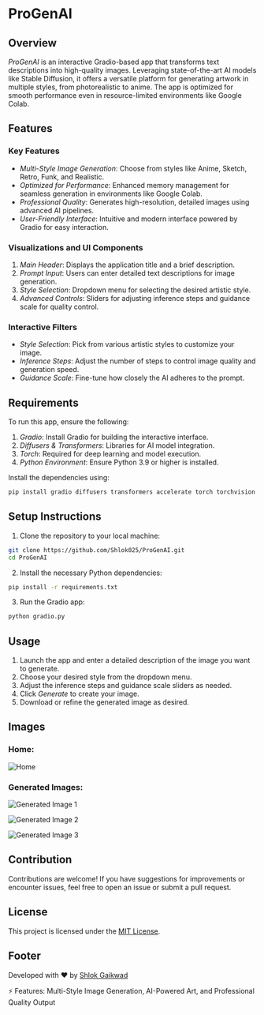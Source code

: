 # ProGenAI

## Overview

*ProGenAI* is an interactive Gradio-based app that transforms text descriptions into high-quality images. Leveraging state-of-the-art AI models like Stable Diffusion, it offers a versatile platform for generating artwork in multiple styles, from photorealistic to anime. The app is optimized for smooth performance even in resource-limited environments like Google Colab.

## Features

### Key Features
- *Multi-Style Image Generation*: Choose from styles like Anime, Sketch, Retro, Funk, and Realistic.
- *Optimized for Performance*: Enhanced memory management for seamless generation in environments like Google Colab.
- *Professional Quality*: Generates high-resolution, detailed images using advanced AI pipelines.
- *User-Friendly Interface*: Intuitive and modern interface powered by Gradio for easy interaction.

### Visualizations and UI Components
1. *Main Header*: Displays the application title and a brief description.
2. *Prompt Input*: Users can enter detailed text descriptions for image generation.
3. *Style Selection*: Dropdown menu for selecting the desired artistic style.
4. *Advanced Controls*: Sliders for adjusting inference steps and guidance scale for quality control.

### Interactive Filters
- *Style Selection*: Pick from various artistic styles to customize your image.
- *Inference Steps*: Adjust the number of steps to control image quality and generation speed.
- *Guidance Scale*: Fine-tune how closely the AI adheres to the prompt.

## Requirements

To run this app, ensure the following:

1. *Gradio*: Install Gradio for building the interactive interface.
2. *Diffusers & Transformers*: Libraries for AI model integration.
3. *Torch*: Required for deep learning and model execution.
4. *Python Environment*: Ensure Python 3.9 or higher is installed.

Install the dependencies using:

```bash
pip install gradio diffusers transformers accelerate torch torchvision torchaudio
```

## Setup Instructions

1. Clone the repository to your local machine:

```bash
git clone https://github.com/Shlok025/ProGenAI.git
cd ProGenAI
```

2. Install the necessary Python dependencies:

```bash
pip install -r requirements.txt
```

3. Run the Gradio app:

```bash
python gradio.py
```

## Usage

1. Launch the app and enter a detailed description of the image you want to generate.
2. Choose your desired style from the dropdown menu.
3. Adjust the inference steps and guidance scale sliders as needed.
4. Click *Generate* to create your image.
5. Download or refine the generated image as desired.

## Images

### Home:
![Home](https://github.com/user-attachments/assets/7bf6eb47-7c22-4d0b-a3cb-466945ee3e15)

### Generated Images:
![Generated Image 1](https://github.com/user-attachments/assets/b59335d4-9e97-431a-b862-8d6d31e0fe05)

![Generated Image 2](https://github.com/user-attachments/assets/22d81718-2120-4bbc-aad1-942394a3574a)

![Generated Image 3](https://github.com/user-attachments/assets/cb2eb25f-6b2f-4498-911b-9bc7898f46be)


## Contribution

Contributions are welcome! If you have suggestions for improvements or encounter issues, feel free to open an issue or submit a pull request.

## License

This project is licensed under the [MIT License](LICENSE).

## Footer

Developed with ❤ by [Shlok Gaikwad](https://github.com/Shlok025/)

⚡ Features: Multi-Style Image Generation, AI-Powered Art, and Professional Quality Output

